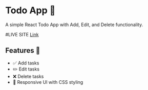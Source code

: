 # Todo App 📝

A simple React Todo App with Add, Edit, and Delete functionality.

#LIVE SITE [Link](https://reddygopalkrishna.github.io/todo_app/)


## Features 🚀
- ✅ Add tasks
- ✏️ Edit tasks
- ❌ Delete tasks
- 🎨 Responsive UI with CSS styling



